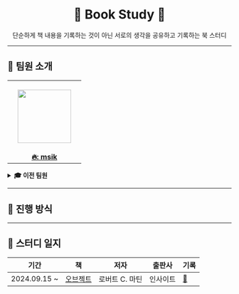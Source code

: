 <div align="center">
  <h1>📖 Book Study 📖</h1>
  <p>단순하게 책 내용을 기록하는 것이 아닌 서로의 생각을 공유하고 기록하는 북 스터디</p>
</div>

---

## 👋 팀원 소개


<table>
  <tr height="160px">
    <th align="center" width="150px">
      <a href="https://github.com/kmss6905"><img height="120px" width="120px" src="https://github.com/user-attachments/assets/aafbf685-3cb0-4639-aea0-c3f22d8f7a33?s=460&u=44732fef53503e63d47192ce5c2de747eff5f0c6&v=4"/>
      </th>
  </tr>
  <tr>
    <td align="center" width="150px">
      <a href="https://github.com/kmss6905"><strong>🔥: msik</strong></a>
    </td>
  </tr>
</table>

<details>

<summary><strong>🎓 이전 팀원</strong></summary>

</details>


---

## 📌 진행 방식


---

## 📄 스터디 일지

|          기간           |                                              책                                               |        저자        |   출판사   | 기록                                                          |
| :---------------------: | :-------------------------------------------------------------------------------------------: | :----------------: | :--------: | :------------------------------------------------------------ |
| 2024.09.15 ~  |               [오브젝트](https://www.google.com/search?q=yes24&rlz=1C5CHFA_enKR982KR982&oq=yes24&gs_lcrp=EgZjaHJvbWUqDAgAECMYJxiABBiKBTIMCAAQIxgnGIAEGIoFMg0IARAuGMcBGNEDGIAEMg0IAhAAGIsDGIAEGPMFMg8IAxAAGBQYhwIYiwMYgAQyBggEEEUYPDIGCAUQRRg8MgYIBhBFGDwyBggHEEUYPNIBCDIxNDVqMWo3qAIAsAIA&sourceid=chrome&ie=UTF-8)               |   로버트 C. 마틴   |  인사이트  | [📝](./books/01-object/)                                  |
